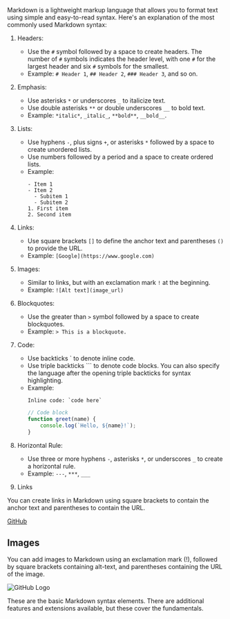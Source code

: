 Markdown is a lightweight markup language that allows you to format text using simple and easy-to-read syntax. Here's an explanation of the most commonly used Markdown syntax:

1. Headers:
   - Use the `#` symbol followed by a space to create headers. The number of `#` symbols indicates the header level, with one `#` for the largest header and six `#` symbols for the smallest.
   - Example: `# Header 1`, `## Header 2`, `### Header 3`, and so on.

2. Emphasis:
   - Use asterisks `*` or underscores `_` to italicize text.
   - Use double asterisks `**` or double underscores `__` to bold text.
   - Example: `*italic*`, `_italic_`, `**bold**`, `__bold__`.

3. Lists:
   - Use hyphens `-`, plus signs `+`, or asterisks `*` followed by a space to create unordered lists.
   - Use numbers followed by a period and a space to create ordered lists.
   - Example:
     ```
     - Item 1
     - Item 2
       - Subitem 1
       - Subitem 2
     1. First item
     2. Second item
     ```

4. Links:
   - Use square brackets `[]` to define the anchor text and parentheses `()` to provide the URL.
   - Example: `[Google](https://www.google.com)`

5. Images:
   - Similar to links, but with an exclamation mark `!` at the beginning.
   - Example: `![Alt text](image_url)`

6. Blockquotes:
   - Use the greater than `>` symbol followed by a space to create blockquotes.
   - Example: `> This is a blockquote.`

7. Code:
   - Use backticks \` to denote inline code.
   - Use triple backticks \`\`\` to denote code blocks. You can also specify the language after the opening triple backticks for syntax highlighting.
   - Example:
     ```
     Inline code: `code here`
     ```
     ```javascript
     // Code block
     function greet(name) {
         console.log(`Hello, ${name}!`);
     }
     ```

8. Horizontal Rule:
   - Use three or more hyphens `-`, asterisks `*`, or underscores `_` to create a horizontal rule.
   - Example: `---`, `***`, `___`


 9. Links

You can create links in Markdown using square brackets to contain the anchor text and parentheses to contain the URL.

[GitHub](https://github.com)

## Images

You can add images to Markdown using an exclamation mark (!), followed by square brackets containing alt-text, and parentheses containing the URL of the image.

![GitHub Logo](https://github.githubassets.com/images/modules/logos_page/Octocat.png)


These are the basic Markdown syntax elements. There are additional features and extensions available, but these cover the fundamentals.
